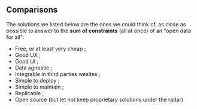 ## Comparisons

The solutions we listed below are the ones we could think of, as close as possible to answer to the **sum of constraints** (all at once) of an "open data for all":

- Free, or at least very cheap ;
- Good UX ;
- Good UI ;
- Data agnostic ;
- Integrable in third parties wesites ;
- Simple to deploy ;
- Simple to maintain ;
- Replicable ;
- Open source (but let not keep proprietary solutions under the radar)
